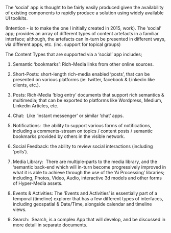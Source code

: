 The ‘social’ app is thought to be fairly easily produced given the availability of existing components to rapidly produce a solution using widely available UI toolkits.  

(Intention - is to make the one I initially created in 2015, work). The ‘social’ app; provides an array of different types of content artefacts in a familiar interface; although, the artefacts can in-turn be presented in different ways, via different apps, etc. (inc. support for topical groups)  
  
The Content Types that are supported via a ‘social’ app includes;

1.  Semantic ‘bookmarks’: Rich-Media links from other online sources. 
    
2.  Short-Posts: short-length rich-media enabled ‘posts’, that can be presented on various platforms (ie: twitter, facebook & Linkedin like clients, etc.). 
    
3.  Posts: Rich-Media ‘blog entry’ documents that support rich semantics & multimedia; that can be exported to platforms like Wordpress, Medium, Linkedin Articles, etc. 
    
4.  Chat:  Like ‘instant messenger’ or similar ‘chat’ apps. 
    
5.  Notifications:  the ability to support various forms of notifications, including a comments-stream on topics / content posts / semantic bookmarks provided by others in the visible network.
    
6.  Social Feedback: the ability to review social interactions (including ‘polls’).
    
7.  Media Library:  There are multiple-parts to the media library, and the ‘semantic back-end which will in-turn become progressively improved in what it is able to achieve through the use of the ‘Ai Processing’ libraries; including, Photos, Video, Audio, interactive 3d models and other forms of Hyper-Media assets. 
    
8.  Events & Activities: The ‘Events and Activities’ is essentially part of a temporal (timeline) explorer that has a few different types of interfaces, including geospatial & Date/Time, alongside calendar and timeline views.
    
9.  Search:  Search, is a complex App that will develop, and be discussed in more detail in separate documents.   